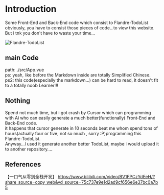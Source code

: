 # Introduction 
Some Front-End and Back-End code which consist to Flandre-TodoList  
obviously, you have to consist those pieces of code...to view this website. But i tnk you don't have to waste your time...  


![Flandre-TodoList](https://github.com/user-attachments/assets/2b7f0fd3-d1a0-4ca3-88df-8247aedf7435)  

## main Code
path:  ./src/App.vue  
ps: yeah, like before the Markdown inside are totally Simplified Chinese.
ps2: this code(especially the markdown...) can be hard to read, it doesn't fit to a totally noob Learner!!!  

## Nothing
Spend not much time, but i got crash by Cursor which can programming with Ai who can easily generate a much better(functionally) Front-End and Back-End code.  
it happens that cursor generate in 10 seconds beat me whom spend tons of hours(actually four or five, not so much , sorry :P)programming this Flandre-TodoList.  
Anyway...I used it generate another better TodoList, maybe i would upload it to another repository.... 

## References

【一口气从零到全栈开发】 https://www.bilibili.com/video/BV1FPCzYdEeH/?share_source=copy_web&vd_source=75c737e9e1d2ad9cf656e6e37bc0a7b5  
